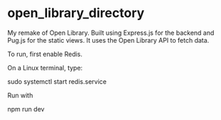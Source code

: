 # open_library_directory

My remake of Open Library. Built using Express.js for the backend and Pug.js for the static views. It uses the Open Library API to fetch data.

To run, first enable Redis.

On a Linux terminal, type:

 sudo systemctl start redis.service

Run with

npm run dev

